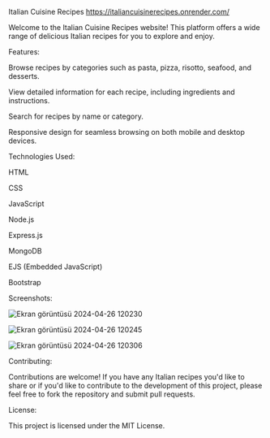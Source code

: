 Italian Cuisine Recipes
https://italiancuisinerecipes.onrender.com/

Welcome to the Italian Cuisine Recipes website! This platform offers a wide range of delicious Italian recipes for you to explore and enjoy.





Features:

Browse recipes by categories such as pasta, pizza, risotto, seafood, and desserts.

View detailed information for each recipe, including ingredients and instructions.

Search for recipes by name or category.

Responsive design for seamless browsing on both mobile and desktop devices.





Technologies Used:

HTML

CSS

JavaScript

Node.js

Express.js

MongoDB

EJS (Embedded JavaScript)

Bootstrap





Screenshots:

![Ekran görüntüsü 2024-04-26 120230](https://github.com/enkdeveloper/ItalianCuisineRecipes/assets/119349974/7f50c9c0-da3c-4d87-b42d-497c45ad9686)

![Ekran görüntüsü 2024-04-26 120245](https://github.com/enkdeveloper/ItalianCuisineRecipes/assets/119349974/a8920f73-ef66-4918-ae87-96ce1f6f63a3)

![Ekran görüntüsü 2024-04-26 120306](https://github.com/enkdeveloper/ItalianCuisineRecipes/assets/119349974/77c796e9-0ec9-4e80-b84f-d14c4d595e8e)






Contributing:

Contributions are welcome! If you have any Italian recipes you'd like to share or if you'd like to contribute to the development of this project, please feel free to fork the repository and submit pull requests.





License:

This project is licensed under the MIT License.
